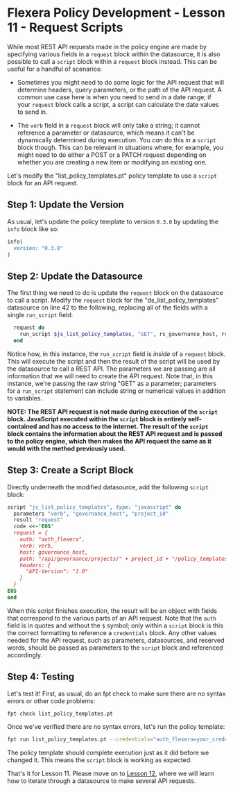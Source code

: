 # Flexera Policy Development - Lesson 11 - Request Scripts

While most REST API requests made in the policy engine are made by specifying various fields in a `request` block within the datasource, it is also possible to call a `script` block within a `request` block instead. This can be useful for a handful of scenarios:

* Sometimes you might need to do some logic for the API request that will determine headers, query parameters, or the path of the API request. A common use case here is when you need to send in a date range; if your `request` block calls a script, a script can calculate the date values to send in.

* The `verb` field in a `request` block will only take a string; it cannot reference a parameter or datasource, which means it can't be dynamically determined during execution. You *can* do this in a `script` block though. This can be relevant in situations where, for example, you might need to do either a POST or a PATCH request depending on whether you are creating a new item or modifying an existing one.

Let's modify the "list_policy_templates.pt" policy template to use a `script` block for an API request.

## Step 1: Update the Version

As usual, let's update the policy template to version `0.3.0` by updating the `info` block like so:

```ruby
info(
  version: "0.3.0"
)
```

## Step 2: Update the Datasource

The first thing we need to do is update the `request` block on the datasource to call a script. Modify the `request` block for the "ds_list_policy_templates" datasource on line 42 to the following, replacing all of the fields with a single `run_script` field:

```ruby
  request do
    run_script $js_list_policy_templates, "GET", rs_governance_host, rs_project_id
  end
```

Notice how, in this instance, the `run_script` field is *inside* of a `request` block. This will execute the script and then the result of the script will be used by the datasource to call a REST API. The parameters we are passing are all information that we will need to create the API request. Note that, in this instance, we're passing the raw string "GET" as a parameter; parameters for a `run_script` statement can include string or numerical values in addition to variables.

**NOTE: The REST API request is not made during execution of the `script` block. JavaScript executed within the `script` block is entirely self-contained and has no access to the internet. The result of the `script` block contains the information about the REST API request and is passed to the policy engine, which then makes the API request the same as it would with the method previously used.**

## Step 3: Create a Script Block

Directly underneath the modified datasource, add the following `script` block:

```ruby
script "js_list_policy_templates", type: "javascript" do
  parameters "verb", "governance_host", "project_id"
  result "request"
  code <<-'EOS'
  request = {
    auth: "auth_flexera",
    verb: verb,
    host: governance_host,
    path: "/api/governance/projects/" + project_id + "/policy_templates",
    headers: {
      "API-Version": "1.0"
    }
  }
EOS
end
```

When this script finishes execution, the result will be an object with fields that correspond to the various parts of an API request. Note that the `auth` field is in quotes and without the `$` symbol; only within a `script` block is this the correct formatting to reference a `credentials` block. Any other values needed for the API request, such as parameters, datasources, and reserved words, should be passed as parameters to the `script` block and referenced accordingly.

## Step 4: Testing

Let's test it! First, as usual, do an fpt check to make sure there are no syntax errors or other code problems:

```bash
fpt check list_policy_templates.pt
```

Once we've verified there are no syntax errors, let's run the policy template:

```bash
fpt run list_policy_templates.pt --credentials="auth_flexera=your_credential_identifier"
```

The policy template should complete execution just as it did before we changed it. This means the `script` block is working as expected.

That's it for Lesson 11. Please move on to [Lesson 12](https://github.com/flexera-public/policy_engine_training/blob/main/12_iterating/README.md), where we will learn how to iterate through a datasource to make several API requests.
